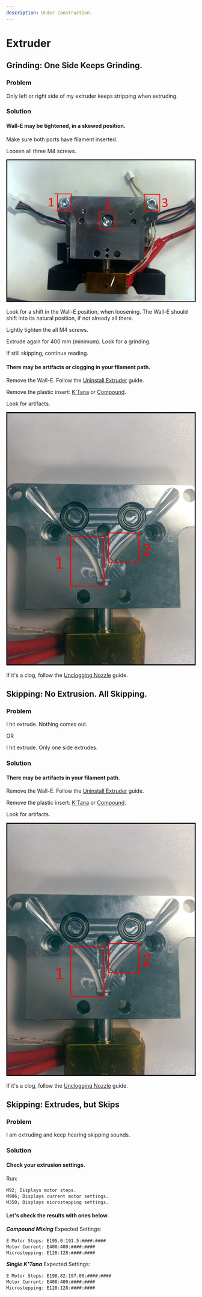 ```yaml
---
description: Under Construction.
---
```


# Extruder

## Grinding: One Side Keeps Grinding.

### Problem

Only left or right side of my extruder keeps stripping when extruding.

### Solution

#### Wall-E may be tightened, in a skewed position.

Make sure both ports have filament inserted.

Loosen all three M4 screws.

![](../.gitbook/assets/img_1026.JPG)

Look for a shift in the Wall-E position, when loosening. The Wall-E should shift into its natural position, if not already all there.

Lightly tighten the all M4 screws.

Extrude again for 400 mm \(minimum\). Look for a grinding.

If still skipping, continue reading. 

#### There may be artifacts or clogging in your filament path.

Remove the Wall-E. Follow the [Uninstall Extruder](../repair-and-maintenance/install-uninstall/extruder.md#how-to-uninstall) guide.

Remove the plastic insert: [K'Tana](../documentation/mechanical-systems/single-ktana.md#back-components) or [Compound](../documentation/mechanical-systems/compound-mixing.md#back-components).

Look for artifacts.

![](../.gitbook/assets/img_1025.JPG)

If it's a clog, follow the [Unclogging Nozzle](../repair-and-maintenance/unclogging-the-nozzle.md) guide.

## Skipping: No Extrusion. All Skipping.

### Problem

I hit extrude. Nothing comes out.

OR

I hit extrude. Only one side extrudes.

### Solution

#### There may be artifacts in your filament path.

Remove the Wall-E. Follow the [Uninstall Extruder](../repair-and-maintenance/install-uninstall/extruder.md#how-to-uninstall) guide.

Remove the plastic insert: [K'Tana](../documentation/mechanical-systems/single-ktana.md#back-components) or [Compound](../documentation/mechanical-systems/compound-mixing.md#back-components).

Look for artifacts.

![\#1 is a clog. \#2 is an artifact.](../.gitbook/assets/img_1025.JPG)

If it's a clog, follow the [Unclogging Nozzle](../repair-and-maintenance/unclogging-the-nozzle.md) guide.

## Skipping: Extrudes, but Skips

### Problem

I am extruding and keep hearing skipping sounds.

### Solution

#### Check your extrusion settings.

Run:

```text
M92; Displays motor steps.
M906; Displays current motor settings.
M350; Displays microstepping settings. 
```

#### Let's check the results with ones below.

_**Compound Mixing**_ Expected Settings:

```text
E Motor Steps: E195.0:191.5:####:####
Motor Current: E400:400:####:####
Microstepping: E128:128:####:####
```

_**Single K'Tana**_ Expected Settings:

```text
E Motor Steps: E198.82:197.00:####:####
Motor Current: E400:400:####:####
Microstepping: E128:128:####:####
```



